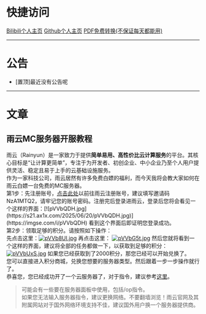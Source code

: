 # 快捷访问    
[Bilibili个人主页](https://space.bilibili.com/3537110394997567?spm_id_from=333.1007.0.0)       [Github个人主页](github.com/Xiaoyang4547)  [PDF免费转换(不保证每天都能用)](http://momopdf.ltzy.top:64225)
***
# 公告  
* [置顶]最近没有公告呢
***
# 文章
## 雨云MC服务器开服教程  
雨云（Rainyun）是一家致力于提供**简单易用、高性价比云计算服务**的平台。其核心目标是“让计算更简单”，专注于为开发者、初创企业、中小企业乃至个人用户提供灵活、稳定且易于上手的云基础设施服务。  
作为一家科技公司，雨云居然有许多免费白嫖的福利，而今天我将会教大家如何在雨云白嫖一台免费的MC服务器。  
第1步：先注册账号，[点击此处](https://www.rainyun.com/NzA1MTQ2_)以前往雨云注册账号，建议填写邀请码NzA1MTQ2，请牢记您的账号密码。注册完后登录进雨云，登录后您将会看见一个这样的界面：[![pVVbQDH.jpg](https://s21.ax1x.com/2025/06/20/pVVbQDH.jpg)](https://imgse.com/i/pVVbQDH)
看到这个界面后即证明您登录成功。  
第2步：领取足够的积分。请按照如下操作：  
先点击这里：[![pVVb8UI.jpg](https://s21.ax1x.com/2025/06/20/pVVb8UI.jpg)](https://imgse.com/i/pVVb8UI)
再点击这里：
[![pVVbG5t.jpg](https://s21.ax1x.com/2025/06/20/pVVbG5t.jpg)](https://imgse.com/i/pVVbG5t)
然后您就将看到一个这样的界面，建议将全部的任务都做一下，以获取到足够的积分：[![pVVbUxS.jpg](https://s21.ax1x.com/2025/06/20/pVVbUxS.jpg)](https://imgse.com/i/pVVbUxS)
如果您已经获取到了2000积分，那您已经可以开始兑换了。  
您可以直接进入积分商城，兑换您想要的服务器类型。然后跟着一步一步操作就行了。  
恭喜您，您已经成功开了一个云服务器了，对于指令，建议参考[这里](https://fairysen.com/472.html)。  
>可能会有一些要在服务器面板中使用，包括/op指令。  
>如果您无法输入服务器指令，建议更换网络。不要翻墙浏览！雨云官网及其附属网站对于国外网络环境支持不佳，建议国外用户换一个服务器提供商。
